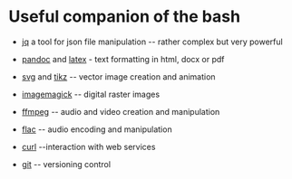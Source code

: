 # Useful  companion of the bash

- [jq](https://jqlang.org/) a tool for json file manipulation -- rather complex but very powerful

- [pandoc](https://pandoc.org/) and [latex](https://www.latex-project.org/) - text formatting in html, docx or pdf

- [svg](https://www.w3.org/TR/SVG2/) and [tikz](https://tikz.net/) -- vector image creation and animation

- [imagemagick](https://imagemagick.org/) -- digital raster images

- [ffmpeg](https://ffmpeg.org/) -- audio and video creation and manipulation

- [flac](https://xiph.org/flac/index.html) -- audio encoding and manipulation

- [curl](https://curl.se/) --interaction with web services

- [git](https://git-scm.com/) -- versioning control


